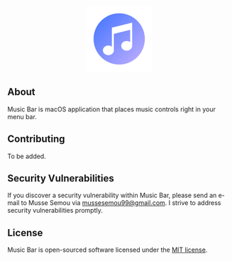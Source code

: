 <p align="center"><img src="docs/logo.png?raw=true" width="150"></p>

## About

Music Bar is macOS application that places music controls right in your menu bar. 

## Contributing

To be added.

## Security Vulnerabilities

If you discover a security vulnerability within Music Bar, please send an e-mail to Musse Semou via [mussesemou99@gmail.com](mailto:mussesemou99@gmail.com). I strive to address security vulnerabilities promptly.

## License

Music Bar is open-sourced software licensed under the [MIT license](https://opensource.org/licenses/MIT).
